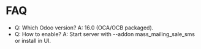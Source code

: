 # FAQ

- Q: Which Odoo version? A: 16.0 (OCA/OCB packaged).
- Q: How to enable? A: Start server with --addon mass_mailing_sale_sms or install in UI.
